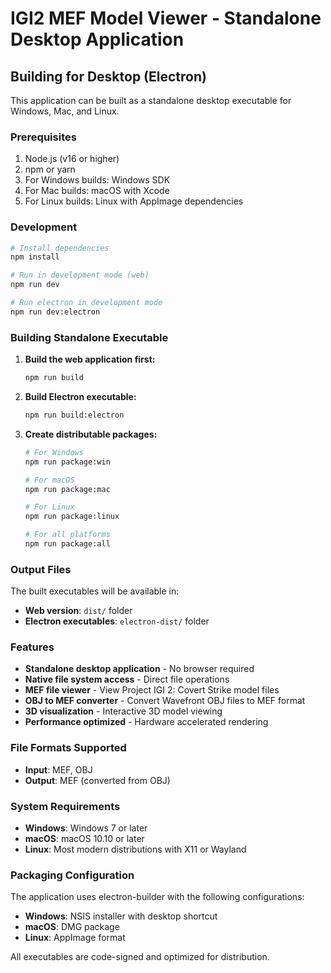 # IGI2 MEF Model Viewer - Standalone Desktop Application

## Building for Desktop (Electron)

This application can be built as a standalone desktop executable for Windows, Mac, and Linux.

### Prerequisites

1. Node.js (v16 or higher)
2. npm or yarn
3. For Windows builds: Windows SDK
4. For Mac builds: macOS with Xcode
5. For Linux builds: Linux with AppImage dependencies

### Development

```bash
# Install dependencies
npm install

# Run in development mode (web)
npm run dev

# Run electron in development mode
npm run dev:electron
```

### Building Standalone Executable

1. **Build the web application first:**
   ```bash
   npm run build
   ```

2. **Build Electron executable:**
   ```bash
   npm run build:electron
   ```

3. **Create distributable packages:**
   ```bash
   # For Windows
   npm run package:win

   # For macOS
   npm run package:mac

   # For Linux
   npm run package:linux

   # For all platforms
   npm run package:all
   ```

### Output Files

The built executables will be available in:
- **Web version**: `dist/` folder
- **Electron executables**: `electron-dist/` folder

### Features

- **Standalone desktop application** - No browser required
- **Native file system access** - Direct file operations
- **MEF file viewer** - View Project IGI 2: Covert Strike model files
- **OBJ to MEF converter** - Convert Wavefront OBJ files to MEF format
- **3D visualization** - Interactive 3D model viewing
- **Performance optimized** - Hardware accelerated rendering

### File Formats Supported

- **Input**: MEF, OBJ
- **Output**: MEF (converted from OBJ)

### System Requirements

- **Windows**: Windows 7 or later
- **macOS**: macOS 10.10 or later  
- **Linux**: Most modern distributions with X11 or Wayland

### Packaging Configuration

The application uses electron-builder with the following configurations:
- **Windows**: NSIS installer with desktop shortcut
- **macOS**: DMG package
- **Linux**: AppImage format

All executables are code-signed and optimized for distribution.